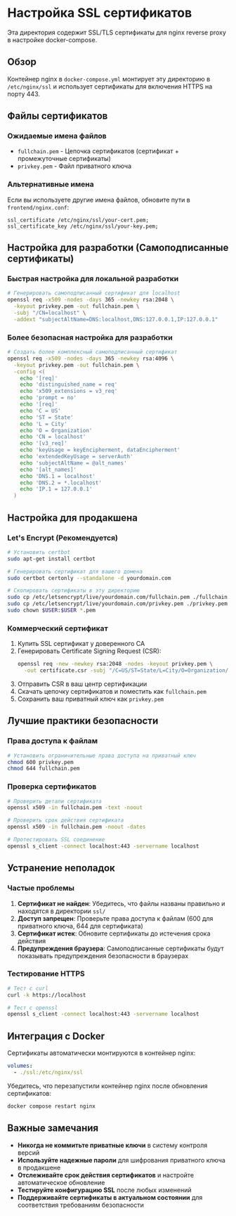 # Настройка SSL сертификатов

Эта директория содержит SSL/TLS сертификаты для nginx reverse proxy в настройке docker-compose.

## Обзор

Контейнер nginx в `docker-compose.yml` монтирует эту директорию в `/etc/nginx/ssl` и использует сертификаты для включения HTTPS на порту 443.

## Файлы сертификатов

### Ожидаемые имена файлов
- `fullchain.pem` - Цепочка сертификатов (сертификат + промежуточные сертификаты)
- `privkey.pem` - Файл приватного ключа

### Альтернативные имена
Если вы используете другие имена файлов, обновите пути в `frontend/nginx.conf`:
```nginx
ssl_certificate /etc/nginx/ssl/your-cert.pem;
ssl_certificate_key /etc/nginx/ssl/your-key.pem;
```

## Настройка для разработки (Самоподписанные сертификаты)

### Быстрая настройка для локальной разработки
```bash
# Генерировать самоподписанный сертификат для localhost
openssl req -x509 -nodes -days 365 -newkey rsa:2048 \
  -keyout privkey.pem -out fullchain.pem \
  -subj "/CN=localhost" \
  -addext "subjectAltName=DNS:localhost,DNS:127.0.0.1,IP:127.0.0.1"
```

### Более безопасная настройка для разработки
```bash
# Создать более комплексный самоподписанный сертификат
openssl req -x509 -nodes -days 365 -newkey rsa:4096 \
  -keyout privkey.pem -out fullchain.pem \
  -config <(
    echo '[req]'
    echo 'distinguished_name = req'
    echo 'x509_extensions = v3_req'
    echo 'prompt = no'
    echo '[req]'
    echo 'C = US'
    echo 'ST = State'
    echo 'L = City'
    echo 'O = Organization'
    echo 'CN = localhost'
    echo '[v3_req]'
    echo 'keyUsage = keyEncipherment, dataEncipherment'
    echo 'extendedKeyUsage = serverAuth'
    echo 'subjectAltName = @alt_names'
    echo '[alt_names]'
    echo 'DNS.1 = localhost'
    echo 'DNS.2 = *.localhost'
    echo 'IP.1 = 127.0.0.1'
  )
```

## Настройка для продакшена

### Let's Encrypt (Рекомендуется)
```bash
# Установить certbot
sudo apt-get install certbot

# Генерировать сертификат для вашего домена
sudo certbot certonly --standalone -d yourdomain.com

# Скопировать сертификаты в эту директорию
sudo cp /etc/letsencrypt/live/yourdomain.com/fullchain.pem ./fullchain.pem
sudo cp /etc/letsencrypt/live/yourdomain.com/privkey.pem ./privkey.pem
sudo chown $USER:$USER *.pem
```

### Коммерческий сертификат
1. Купить SSL сертификат у доверенного CA
2. Генерировать Certificate Signing Request (CSR):
   ```bash
   openssl req -new -newkey rsa:2048 -nodes -keyout privkey.pem \
     -out certificate.csr -subj "/C=US/ST=State/L=City/O=Organization/CN=yourdomain.com"
   ```
3. Отправить CSR в ваш центр сертификации
4. Скачать цепочку сертификатов и поместить как `fullchain.pem`
5. Сохранить ваш приватный ключ как `privkey.pem`

## Лучшие практики безопасности

### Права доступа к файлам
```bash
# Установить ограничительные права доступа на приватный ключ
chmod 600 privkey.pem
chmod 644 fullchain.pem
```

### Проверка сертификатов
```bash
# Проверить детали сертификата
openssl x509 -in fullchain.pem -text -noout

# Проверить срок действия сертификата
openssl x509 -in fullchain.pem -noout -dates

# Протестировать SSL соединение
openssl s_client -connect localhost:443 -servername localhost
```

## Устранение неполадок

### Частые проблемы

1. **Сертификат не найден**: Убедитесь, что файлы названы правильно и находятся в директории `ssl/`
2. **Доступ запрещен**: Проверьте права доступа к файлам (600 для приватного ключа, 644 для сертификата)
3. **Сертификат истек**: Обновите сертификаты до истечения срока действия
4. **Предупреждения браузера**: Самоподписанные сертификаты будут показывать предупреждения безопасности в браузерах

### Тестирование HTTPS
```bash
# Тест с curl
curl -k https://localhost

# Тест с openssl
openssl s_client -connect localhost:443 -servername localhost
```

## Интеграция с Docker

Сертификаты автоматически монтируются в контейнер nginx:
```yaml
volumes:
  - ./ssl:/etc/nginx/ssl
```

Убедитесь, что перезапустили контейнер nginx после обновления сертификатов:
```bash
docker compose restart nginx
```

## Важные замечания

- **Никогда не коммитьте приватные ключи** в систему контроля версий
- **Используйте надежные пароли** для шифрования приватного ключа в продакшене
- **Отслеживайте срок действия сертификатов** и настройте автоматическое обновление
- **Тестируйте конфигурацию SSL** после любых изменений
- **Поддерживайте сертификаты в актуальном состоянии** для соответствия требованиям безопасности

